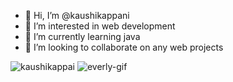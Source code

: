 - 👋 Hi, I’m @kaushikappani
- 👀 I’m interested in web development
- 🌱 I’m currently learning java
- 💞️ I’m looking to collaborate on any web projects

<img src="https://github-readme-stats.vercel.app/api?username=kaushikappani&show_icons=true&locale=en" alt="kaushikappai" >
<img  src="https://github-profile-trophy.vercel.app/?username=everly-gif&theme=juicyfresh&no-bg=true" alt="everly-gif">

<!---
kaushikappani/kaushikappani is a ✨ special ✨ repository because its `README.md` (this file) appears on your GitHub profile.
You can click the Preview link to take a look at your changes.
--->
